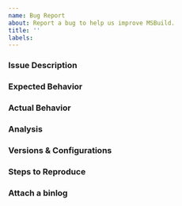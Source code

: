 ```yaml
---
name: Bug Report
about: Report a bug to help us improve MSBuild.
title: ''
labels:
---
```


<!-- This is a template that helps us provide quicker feedback. Please use any relevant sections and delete anything you don't need. -->

### Issue Description
<!--
Please include a clear and concise description of the problem.
-->

### Expected Behavior
<!--
* Include the expected output or behavior.
-->

### Actual Behavior
<!--
* Include the actual output or behavior.
-->

### Analysis
<!--
* If you have an idea where the problem might lie, let us know that here.
* Please include any pointers to code, relevant changes, or related issues you know of.
* If you don't know, you can delete this section.
-->

### Versions & Configurations
<!--
* In a visual studio developer command prompt, run `msbuild -version` and paste the output here.
* If applicable, version of the tool that invokes MSBuild (Visual Studio, dotnet CLI, etc):

Post any other relevant configuration settings here.
* OS, architecture, etc.
-->

### Steps to Reproduce
<!--
Include as much of the following if possible:

* A minimal sample project that reproduces the issue.
* Your zipped project.
* IDE / CLI steps to create the project and reproduce the behaviour.
* Your command line invocation
-->

### Attach a binlog
<!--
To help us figure out and fix the issue sooner, please include a binlog.
* Follow the link for details on sharing binary logs: https://github.com/microsoft/msbuild/blob/master/documentation/wiki/Providing-Binary-Logs.md
* Follow this link for more information on binary logs: https://github.com/microsoft/msbuild/blob/master/documentation/wiki/Binary-Log.md
    NOTE: Binlogs can contain sensitive information. Don't attach anything you don't want to be public.

*   To view these binlogs yourself: https://msbuildlog.com/
-->